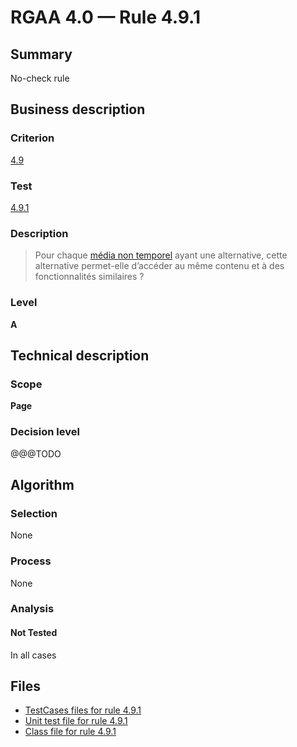 # RGAA 4.0 — Rule 4.9.1

## Summary

No-check rule

## Business description

### Criterion

[4.9](https://www.numerique.gouv.fr/publications/rgaa-accessibilite/methode/criteres/#crit-4-9)

### Test

[4.9.1](https://www.numerique.gouv.fr/publications/rgaa-accessibilite/methode/criteres/#test-4-9-1)

### Description

> Pour chaque [média non temporel](https://www.numerique.gouv.fr/publications/rgaa-accessibilite/methode/glossaire/#media-non-temporel) ayant une alternative, cette alternative permet-elle d’accéder au même contenu et à des fonctionnalités similaires ?

### Level

**A**


## Technical description

### Scope

**Page**

### Decision level

@@@TODO


## Algorithm

### Selection

None

### Process

None

### Analysis

#### Not Tested

In all cases


## Files

- [TestCases files for rule 4.9.1](https://gitlab.com/asqatasun/Asqatasun/-/tree/v5/rules/rules-rgaa4.0/src/test/resources/testcases/rgaa40/Rgaa40Rule040901/)
- [Unit test file for rule 4.9.1](https://gitlab.com/asqatasun/Asqatasun/-/blob/v5/rules/rules-rgaa4.0/src/test/java/org/asqatasun/rules/rgaa40/Rgaa40Rule040901Test.java)
- [Class file for rule 4.9.1](https://gitlab.com/asqatasun/Asqatasun/-/blob/v5/rules/rules-rgaa4.0/src/main/java/org/asqatasun/rules/rgaa40/Rgaa40Rule040901.java)


